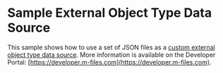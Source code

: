 # Sample External Object Type Data Source

This sample shows how to use a set of JSON files as a [custom external object type data source](https://developer.m-files.com/Built-In/External-Object-Type-Data-Source/Custom/).  More information is available on the Developer Portal: [https://developer.m-files.com](https://developer.m-files.com).
